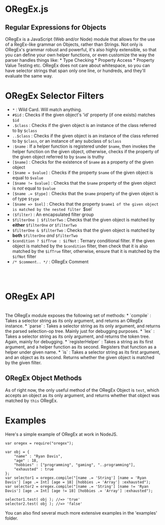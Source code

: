 # ORegEx.js #
## Regular Expressions for Objects ##

ORegEx is a JavaScript (Web and/or Node) module that allows for the use of a RegEx-like grammar on Objects, rather than Strings.
Not only is ORegEx's grammar robust and powerful, it's also highly extensible, so that you can define your own helper functions, or even
 customize the way the parser handles things like:
	* Type Checking
	* Property Access
	* Property Value Testing
etc.  ORegEx does not care about whitespace, so you can have selector strings that span only one line, or hundreds, and they'll evaluate the same way.

# ORegEx Selector Filters #

* `*` : Wild Card.  Will match anything.
* `#$id` : Checks if the given object's 'id' property (if one exists) matches `$id`
* `.$class` : Checks if the given object is an instance of the class referred to by `$class`
* `..$class` : Checks if the given object is an instance of the class referred to by `$class`, or an instance of any subclass of `$class`
* `:$name` : If a helper function is registered under `$name`, then invokes the helper function on the given object, otherwise, checks if the property of the 
	given object referred to by `$name` is truthy
* `[$name]` : Checks for the existence of `$name` as a property of the given object
* `[$name = $value]` : Checks if the property `$name` of the given object is equal to `$value`
* `[$name != $value]` : Checks that the `$name` property of the given object is *not* equal to `$value`
* `[$name .= $type]` : Checks that the `$name` property of the given object is of type `$type`
* `[$name => $sel]` : Checks that the property `$name1 of the given object is matched by the nested filter `$sel`
* `($filter)` : An encapsulated filter group
* `$filterOne | $filterTwo` : Checks that the given object is matched by **either** `$filterOne` *or* `$filterTwo`
* `$filterOne & $filterTwo` : Checks that the given object is matched by **both** `$filterOne` *and* `$filterTwo`
* `$condition ? $ifTrue : $ifNot` : Ternary conditional filter.  If the given object is matched by the `$condition` filter, then
	check that it is also matched by the `$ifTrue` filter, otherwise, ensure that it is matched by the `$ifNot` filter
* `/* $comment.. */`  :  ORegEx Comment

<br><br>

# ORegEx API #
<br>
The ORegEx module exposes the following set of methods:
*	`compile` :  Takes a selector string as its only argument, and returns an ORegEx instance.
*	`parse` : Takes a selector string as its only argument, and returns the parsed selection-op tree. Mainly just for debugging purposes.
*	`lex` : Takes a selector string as its only argument, and returns the token tree.  Again, mainly for debugging.
*	`registerHelper` : Takes a string as its first argument, and a helper function as its second.  Registers that function as a helper under given name.
*	`is` : Takes a selector string as its first argument, and an object as its second.  Returns whether the given object is matched by the given filter.

## ORegEx Object Methods ##
As of right now, the only useful method of the ORegEx Object is `test`, which accepts an object as its only argument, and returns whether that object
was matched by `this` ORegEx.

# Examples #
Here's a simple example of ORegEx at work in NodeJS.

	var oregex = require("oregex");

	var obj = {
		"name" : "Ryan Davis",
		"age" : 18,
		"hobbies" : ["programming", "gaming", "..programming"],
		"exhausted" : true
	};
	var selector1 = oregex.compile("[name .= 'String'] [name = 'Ryan Davis'] [age .= Int] [age = 18] [hobbies .= 'Array'] :exhausted");
	var selector2 = oregex.compile("[name .= 'String'] [name != 'Ryan Davis'] [age .= Int] [age != 18] [hobbies .= 'Array'] :exhausted");

	selector1.test( obj ); //=> 'true'
	selector2.test( obj ); //=> 'false'

You can also find several much more extensive examples in the 'examples' folder.